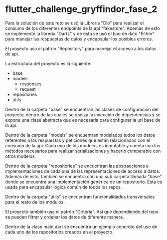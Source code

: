 
# flutter_challenge_gryffindor_fase_2

Para la solución de este reto se usó la Librería "Dio" para realizar el consumo de
los diferentes endpoints de la api "fakestore". Además de esto se implementó la librería "Dartz" y de esta se usó el tipo de dato "Either" para manejar las respuestas de datos y encapsular los posibles errores.

El proyecto usa el patron "Repository" para manejar el acceso a los datos de api.

La estructura del proyecto es la siguiente:

- base
- models
  - responses
  - request
- repositories
- utils

Dentro de la carpeta "base" se encuentran las clases de configuración del proyecto, dentro de las cuales se realiza la inyección de dependencias y se expone una clase abstracta que es necesaria para configurar la url base de la api.

Dentro de la carpeta "models" se encuentran modelados todos los datos referentes a las respuestas y peticiones que están relacionados con el consumo de la api.
Cada uno de los modelos es inmutable y cuenta con los métodos necesarios para realizar serializaciones y hacerlo comparable con otros modelos.

Dentro de la carpeta "repositories" se encuentran las abstracciones e implementaciones de cada una de las representaciones de acceso a datos.
Además de esto, también se encuentra con una sub carpeta llamada "base" donde se encuentra una implementación genérica de un repositorio. Esta es usada para encapsular lógica común de todos los repos.

Dentro de la carpeta "utils" se encuentran funcionalidades transversales para el resto de los módulos.

El proyecto también usa el patrón "Criteria". Así que dependiendo del repo se pueden filtrar y ordenar los datos de diferente manera.

Dentro de la clase main.dart se encuentra un ejemplo concreto del uso de cada uno de los repositorios creados en el proyecto.
